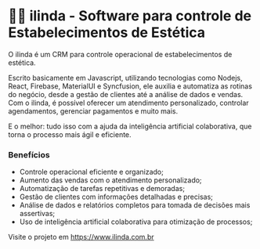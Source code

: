 # 💆‍♀️ ilinda - Software para controle de Estabelecimentos de Estética

O ilinda é um CRM para controle operacional de estabelecimentos de estética. 

Escrito basicamente em Javascript, utilizando tecnologias como Nodejs, React, Firebase, MaterialUI e Syncfusion, ele auxilia e automatiza as rotinas do  negócio, desde a gestão de clientes até a análise de dados e vendas. Com o ilinda, é possível oferecer um atendimento personalizado, controlar agendamentos, gerenciar pagamentos e muito mais. 

E o melhor: tudo isso com a ajuda da inteligência artificial colaborativa, que torna o processo mais ágil e eficiente. 

### Benefícios
- Controle operacional eficiente e organizado;
- Aumento das vendas com o atendimento personalizado;
- Automatização de tarefas repetitivas e demoradas;
- Gestão de clientes com informações detalhadas e precisas;
- Análise de dados e relatórios completos para tomada de decisões mais assertivas;
- Uso de inteligência artificial colaborativa para otimização de processos;

Visite o projeto em https://www.ilinda.com.br
